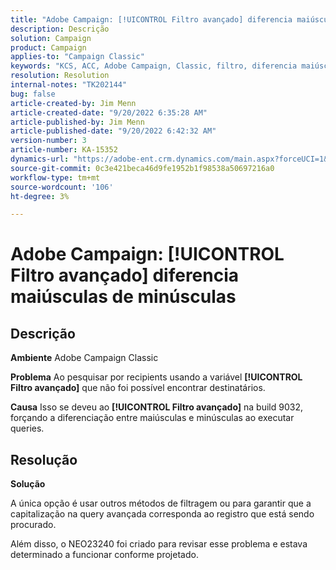 ```yaml
---
title: "Adobe Campaign: [!UICONTROL Filtro avançado] diferencia maiúsculas de minúsculas"
description: Descrição
solution: Campaign
product: Campaign
applies-to: "Campaign Classic"
keywords: "KCS, ACC, Adobe Campaign, Classic, filtro, diferencia maiúsculas de minúsculas, capitalização, NEO23240"
resolution: Resolution
internal-notes: "TK202144"
bug: false
article-created-by: Jim Menn
article-created-date: "9/20/2022 6:35:28 AM"
article-published-by: Jim Menn
article-published-date: "9/20/2022 6:42:32 AM"
version-number: 3
article-number: KA-15352
dynamics-url: "https://adobe-ent.crm.dynamics.com/main.aspx?forceUCI=1&pagetype=entityrecord&etn=knowledgearticle&id=83173d65-ae38-ed11-9db1-0022480866ad"
source-git-commit: 0c3e421beca46d9fe1952b1f98538a50697216a0
workflow-type: tm+mt
source-wordcount: '106'
ht-degree: 3%

---
```


# Adobe Campaign: [!UICONTROL Filtro avançado] diferencia maiúsculas de minúsculas

## Descrição


<b>Ambiente</b>
Adobe Campaign Classic

<b>Problema</b>
Ao pesquisar por recipients usando a variável <b>[!UICONTROL Filtro avançado]</b> que não foi possível encontrar destinatários.

<b>Causa</b>
Isso se deveu ao <b>[!UICONTROL Filtro avançado]</b> na build 9032, forçando a diferenciação entre maiúsculas e minúsculas ao executar queries.


## Resolução


<b>Solução</b>

A única opção é usar outros métodos de filtragem ou para garantir que a capitalização na query avançada corresponda ao registro que está sendo procurado.

Além disso, o NEO23240 foi criado para revisar esse problema e estava determinado a funcionar conforme projetado.
